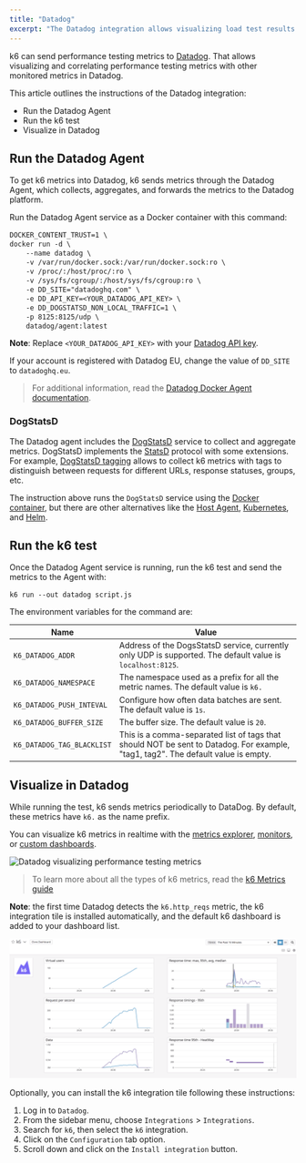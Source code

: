 ```yaml
---
title: "Datadog"
excerpt: "The Datadog integration allows visualizing load test results and correlating performance testing metrics in Datadog."
---
```


k6 can send performance testing metrics to [Datadog](https://www.datadoghq.com/). That allows visualizing and correlating performance testing metrics with other monitored metrics in Datadog.

This article outlines the instructions of the Datadog integration:

- Run the Datadog Agent
- Run the k6 test
- Visualize in Datadog

## Run the Datadog Agent

To get k6 metrics into Datadog, k6 sends metrics through the Datadog Agent, which collects, aggregates, and forwards the metrics to the Datadog platform.

Run the Datadog Agent service as a Docker container with this command:


<div class="code-group" data-props='{"labels": [""]}'>

```shell
DOCKER_CONTENT_TRUST=1 \
docker run -d \
    --name datadog \
    -v /var/run/docker.sock:/var/run/docker.sock:ro \
    -v /proc/:/host/proc/:ro \
    -v /sys/fs/cgroup/:/host/sys/fs/cgroup:ro \
    -e DD_SITE="datadoghq.com" \
    -e DD_API_KEY=<YOUR_DATADOG_API_KEY> \
    -e DD_DOGSTATSD_NON_LOCAL_TRAFFIC=1 \
    -p 8125:8125/udp \
    datadog/agent:latest
```

</div>

**Note**: Replace `<YOUR_DATADOG_API_KEY>` with your [Datadog API key](https://app.datadoghq.com/account/settings#api). 

If your account is registered with Datadog EU, change the value of `DD_SITE` to `datadoghq.eu`.

<blockquote>
For additional information, read the <a href="https://docs.datadoghq.com/agent/docker/">Datadog Docker Agent documentation</a>.
</blockquote>

### DogStatsD

The Datadog agent includes the [DogStatsD](https://docs.datadoghq.com/developers/dogstatsd/) service to collect and aggregate metrics. DogStatsD implements the [StatsD](https://github.com/etsy/statsd) protocol with some extensions. For example, [DogStatsD tagging](https://docs.datadoghq.com/tagging/) allows to collect k6 metrics with tags to distinguish between requests for different URLs, response statuses, groups, etc.

The instruction above runs the `DogStatsD` service using the [Docker container](https://docs.datadoghq.com/developers/dogstatsd/?tab=containeragent#agent), but there are other alternatives like the [Host Agent](https://docs.datadoghq.com/developers/dogstatsd/?tab=hostagent#agent), [Kubernetes](https://docs.datadoghq.com/developers/dogstatsd/?tab=kubernetes#agent), and [Helm](https://docs.datadoghq.com/developers/dogstatsd/?tab=helm#agent). 

## Run the k6 test

Once the Datadog Agent service is running, run the k6 test and send the metrics to the Agent with:

<div class="code-group" data-props='{"labels": [""]}'>

```shell
k6 run --out datadog script.js
```

</div>


The environment variables for the command are:

| Name  | Value |
| ------------- | ------------- |
| `K6_DATADOG_ADDR` | Address of the DogsStatsD service, currently only UDP is supported. The default value is `localhost:8125`. |
| `K6_DATADOG_NAMESPACE` | The namespace used as a prefix for all the metric names. The default value is `k6.` |
| `K6_DATADOG_PUSH_INTEVAL` | Configure how often data batches are sent. The default value is `1s`. |
| `K6_DATADOG_BUFFER_SIZE` | The buffer size. The default value is `20`. |
| `K6_DATADOG_TAG_BLACKLIST` | This is a comma-separated list of tags that should NOT be sent to Datadog. For example, "tag1, tag2". The default value is empty. |


## Visualize in Datadog

While running the test, k6 sends metrics periodically to DataDog. By default, these metrics have `k6.` as the name prefix.

You can visualize k6 metrics in realtime with the [metrics explorer](https://docs.datadoghq.com/metrics/explorer/), [monitors](https://docs.datadoghq.com/monitors/), or [custom dashboards](https://docs.datadoghq.com/graphing/dashboards/).


![Datadog visualizing performance testing metrics](images/datadog-performance-testing-metrics.png)

<blockquote>

To learn more about all the types of k6 metrics, read the [k6 Metrics guide](/using-k6/metrics)

</blockquote>

**Note**: the first time Datadog detects the `k6.http_reqs` metric, the k6 integration tile is installed automatically, and the default k6 dashboard is added to your dashboard list. 

![k6 Datadog Dashboard](images/k6-datadog-dashboard.png)

Optionally, you can install the k6 integration tile following these instructions:

1. Log in to `Datadog`.
2. From the sidebar menu, choose `Integrations` > `Integrations`.
3. Search for `k6`, then select the `k6` integration.
4. Click on the `Configuration` tab option.
5. Scroll down and click on the `Install integration` button.



